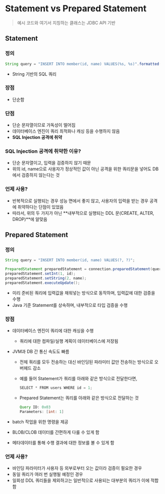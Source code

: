 # Statement vs Prepared Statement

> 예시 코드와 여기서 지칭하는 클래스는 JDBC API 기반

## Statement

### 정의

```java
String query = "INSERT INTO member(id, name) VALUES(%s, %s)".formatted(id, name);
```

- String 기반의 SQL 쿼리

### 장점

- 단순함

### 단점

- 단순 문자열이므로 가독성이 떨어짐
- 데이터베이스 엔진이 쿼리 최적화나 캐싱 등을 수행하지 않음
- **SQL Injection 공격에 취약**

### SQL Injection 공격에 취약한 이유?

- 단순 문자열이고, 입력을 검증하지 않기 때문
- 위의 id, name으로 사용자가 정상적인 값이 아닌 공격을 위한 쿼리문을 넣어도 DB에서 검증하지 않는다는 것

### 언제 사용?

- 반복적으로 실행되는 경우 성능 면에서 좋지 않고, 사용자의 입력을 받는 경우 공격에 취약하다는 단점이 있었음
- 따라서, 위의 두 가지가 아닌 **내부적으로 실행되는 DDL 문(CREATE, ALTER, DROP)**에 알맞음

## Prepared Statement

### 정의

```java
String query = "INSERT INTO member(id, name) VALUES(?, ?)";

PreparedStatement preparedStatement = connection.preparedStatement(query);
preparedStatement.setInt(1, id);
preparedStatement.setString(2, name);
preparedStatement.executeUpdate();
```

- 미리 준비된 쿼리에 입력값을 채워넣는 방식으로 동작하며, 입력값에 대한 검증을 수행
- Java 기준 Statement를 상속하며, 내부적으로 타입 검증을 수행

### 장점

- 데이터베이스 엔진이 쿼리에 대한 캐싱을 수행
    - 쿼리에 대한 컴파일/실행 계획이 데이터베이스에 저장됨
- JVM과 DB 간 통신 속도도 빠름
    - 전체 쿼리를 모두 전송하는 대신 바인딩된 파라미터 값만 전송하는 방식으로 오버헤드 감소
    - 예를 들어 Statement가 쿼리를 아래와 같은 방식으로 전달한다면,
        
        ```java
        SELECT * FROM users WHERE id = 1;
        ```
        
    - Prepared Statement는 쿼리를 아래와 같은 방식으로 전달하는 것
        
        ```java
        Query ID: 0x03
        Parameters: [int: 1]
        ```
        
- batch 작업을 위한 명령을 제공
- BLOB/CLOB 데이터를 간편하게 다룰 수 있게 함
- 메타데이터를 통해 수행 결과에 대한 정보를 볼 수 있게 함

### 언제 사용?

- 바인딩 파라미터가 사용자 등 외부로부터 오는 값이라 검증이 필요한 경우
- 동일 쿼리가 여러 번 실행될 예정인 경우
- 일회성 DDL 쿼리들을 제외하고는 일반적으로 사용되는 대부분의 쿼리가 이에 적합함
